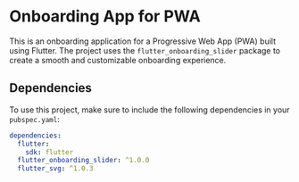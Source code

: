 # Onboarding App for PWA

This is an onboarding application for a Progressive Web App (PWA) built using Flutter. The project uses the `flutter_onboarding_slider` package to create a smooth and customizable onboarding experience.

## Dependencies

To use this project, make sure to include the following dependencies in your `pubspec.yaml`:

```yaml
dependencies:
  flutter:
    sdk: flutter
  flutter_onboarding_slider: ^1.0.0
  flutter_svg: ^1.0.3
